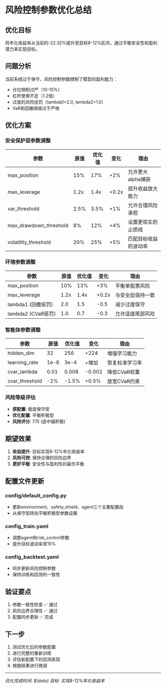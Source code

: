 # 风险控制参数优化总结

## 优化目标
将年化收益率从当前的-22.32%提升至目标8-12%区间，通过平衡安全性和盈利潜力来实现目标。

## 问题分析
当前系统过于保守，风险控制参数限制了模型的盈利能力：
- 仓位限制过严（10-15%）
- 杠杆使用不足（1.2倍）
- 过度的风险惩罚（lambda1=2.0, lambda2=1.0）
- VaR和回撤阈值过于严格

## 优化方案

### 安全保护层参数调整
| 参数 | 原值 | 优化值 | 变化 | 理由 |
|------|------|--------|------|------|
| max_position | 15% | 17% | +2% | 允许更大alpha捕获 |
| max_leverage | 1.2x | 1.4x | +0.2x | 提升收益放大能力 |
| var_threshold | 2.5% | 3.5% | +1% | 允许合理风险承担 |
| max_drawdown_threshold | 8% | 12% | +4% | 设置更现实的止损线 |
| volatility_threshold | 20% | 25% | +5% | 匹配目标收益的波动率 |

### 环境参数调整
| 参数 | 原值 | 优化值 | 变化 | 理由 |
|------|------|--------|------|------|
| max_position | 10% | 13% | +3% | 平衡单股票风险 |
| max_leverage | 1.2x | 1.4x | +0.2x | 与安全层保持一致 |
| lambda1 (回撤惩罚) | 2.0 | 1.5 | -0.5 | 减少过度保守 |
| lambda2 (CVaR惩罚) | 1.0 | 0.7 | -0.3 | 允许适度尾部风险 |

### 智能体参数调整
| 参数 | 原值 | 优化值 | 变化 | 理由 |
|------|------|--------|------|------|
| hidden_dim | 32 | 256 | +224 | 增强学习能力 |
| learning_rate | 1e-6 | 3e-4 | +增加 | 恢复标准学习率 |
| cvar_lambda | 0.01 | 0.008 | -0.002 | 降低CVaR权重 |
| cvar_threshold | -2% | -1.5% | +0.5% | 放宽CVaR约束 |

### 风险等级评估
- **原配置**: 极度保守型
- **优化配置**: 平衡积极型  
- **风险评分**: 7.15 (适中偏积极)

## 期望效果
1. **收益提升**: 目标实现8-12%年化收益率
2. **风险可控**: 保持合理的风险边界
3. **更好平衡**: 安全性与盈利性的最优平衡

## 配置文件更新

### config/default_config.py
- 更新environment、safety_shield、agent三个主要配置段
- 从保守型转向平衡积极型参数设置

### config_train.yaml
- 调整agent和risk_control参数
- 提升目标波动率至15%

### config_backtest.yaml  
- 同步更新风险控制参数
- 保持训练和回测的一致性

## 验证要点
1. 参数一致性检查 ✅ 通过
2. 风险边界合理性 ✅ 通过  
3. 配置同步更新 ✅ 完成

## 下一步
1. 测试优化后的参数配置
2. 进行完整的重新训练
3. 评估新配置下的回测表现
4. 根据结果进行微调

---
*优化完成时间: $(date)*
*目标: 实现8-12%年化收益率*